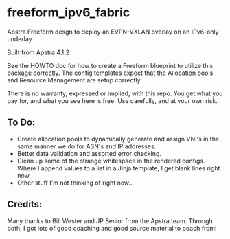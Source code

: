 # freeform_ipv6_fabric
Apstra Freeform desgn to deploy an EVPN-VXLAN overlay on an IPv6-only underlay

Built from Apstra 4.1.2

See the HOWTO doc for how to create a Freeform blueprint to utilize this
package correctly.  The config templates expect that the Allocation pools
and Resource Management are setup correctly.

There is no warranty, expressed or implied, with this repo. You get what you
pay for, and what you see here is free. Use carefully, and at your own risk.

## To Do:
- Create allocation pools to dynamically generate and assign VNI's in
  the same manner we do for ASN's and IP addresses.
- Better data validation and assorted error checking.
- Clean up some of the strange whitespace in the rendered configs.  Where
  I append values to a list in a Jinja template, I get blank lines right now.
- Other stuff I'm not thinking of right now...

## Credits:
Many thanks to Bill Wester and JP Senior from the Apstra team.  Through both,
I got lots of good coaching and good source material to poach from!
